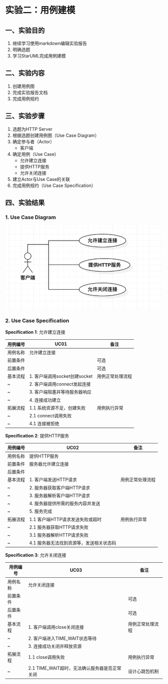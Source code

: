 # 实验二：用例建模

## 一、实验目的
1. 继续学习使用markdown编辑实验报告
2. 明确选题
3. 学习StarUML完成用例建模

## 二、实验内容
1. 创建用例图
2. 完成实验报告文档
3. 完成用例规约

## 三、实验步骤
1. 选题为HTTP Server
2. 根据选题创建用例图（Use Case Diagram）
3. 确定参与者（Actor）
    - 客户端
4. 确定用例（Use Case）
    - 允许建立连接
    - 提供HTTP服务
    - 允许关闭连接
5. 建立Actor与Use Case的关联
6. 完成用例规约（Use Case Specification）

## 四、实验结果

### 1. Use Case Diagram
![实验2-HTTP_UseCaseDiagram](./lab2_UseCaseDiagram.jpg)

### 2. Use Case Specification

**Specification 1**: 允许建立连接

| 用例编号 | UC01 | 备注 |
| ------- | ---- | --- |
| 用例名称 | 允许建立连接 |  |
| 前置条件 |  | 可选 |
| 后置条件 |  | 可选 |
| 基本流程 | 1. 客户端调用socket创建socket | 用例正常处理流程 |
| ~ | 2. 客户端调用connect发起连接 | |
| ~ | 3. 客户端阻塞并等待服务器响应 | |
| ~ | 4. 连接成功建立 | |
| 拓展流程 | 1.1 系统资源不足，创建失败 | 用例执行异常 |
| ~ | 2.1 connect调用失败 | |
| ~ | 4.1 连接被拒绝 | |

**Specification 2**: 提供HTTP服务

| 用例编号 | UC02 | 备注 |
| ------- | ---- | --- |
| 用例名称 | 提供HTTP服务 |  |
| 前置条件 | 服务器允许建立连接 |  |
| 后置条件 |  |  |
| 基本流程 | 1. 客户端发送HTTP请求 | 用例正常处理流程 |
| ~ | 2. 服务器获取客户端HTTP请求 | |
| ~ | 3. 服务器解析客户端HTTP请求 | |
| ~ | 4. 服务器提供所需的服务内容并发送 | |
| ~ | 5. 服务完成 | |
| 拓展流程 | 1.1 客户端HTTP请求发送失败或超时 | 用例执行异常 |
| ~ | 2.1 服务器获取HTTP请求失败 |  |
| ~ | 3.1 服务器解析HTTP请求失败 |  |
| ~ | 4.1 服务器无法找到资源等，发送相关状态码 |  |

**Specification 3**: 允许关闭连接

| 用例编号 | UC03 | 备注 |
| ------- | ---- | --- |
| 用例名称 | 允许关闭连接 |  |
| 前置条件 |  | 可选 |
| 后置条件 |  | 可选 |
| 基本流程 | 1. 客户端调用close关闭连接 | 用例正常处理流程 |
| ~ | 2. 客户端进入TIME_WAIT状态等待 | |
| ~ | 3. 连接成功关闭并释放资源 | |
| 拓展流程 | 1.1 close调用失败 | 用例执行异常 |
| ~ | 2.1 TIME_WAIT超时，无法确认服务器是否正常关闭 | 设计心跳包机制 |